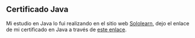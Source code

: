 ## Certificado Java


Mi estudio en Java lo fui realizando en el sitio web [Sololearn](https://www.sololearn.com/), dejo el enlace de mi certificado en Java a través de [este enlace](https://www.sololearn.com/certificates/CT-HDGCKV7C).